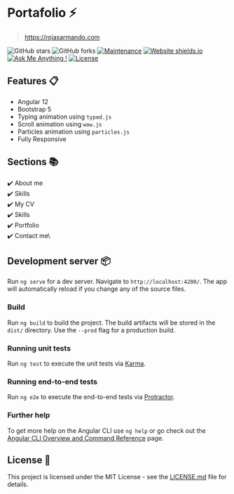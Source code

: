# Portafolio ⚡️

> https://rojasarmando.com

![GitHub stars](https://img.shields.io/github/stars/rojasarmando/portafolio)
![GitHub forks](https://img.shields.io/github/forks/rojasarmando/portafolio)
[![Maintenance](https://img.shields.io/badge/maintained-yes-green.svg)](https://github.com/rojasarmando/portafolio/commits/master)
[![Website shields.io](https://img.shields.io/badge/website-up-blue)](http://rojasarmando.tk/)
[![Ask Me Anything !](https://img.shields.io/badge/ask%20me-linkedin-1abc9c.svg)](https://www.linkedin.com/in/rojasarmando/)
[![License](http://img.shields.io/:license-mit-blue.svg?style=flat-square)](http://badges.mit-license.org)

## Features 📋

- Angular 12
- Bootstrap 5
- Typing animation using `typed.js`
- Scroll animation using `wow.js`
- Particles animation using `particles.js`
- Fully Responsive

## Sections 📚

✔️ About me\
✔️ Skills\
✔️ My CV \
✔️ Skills \
✔️ Portfolio\
✔️ Contact me\

## Development server 📦

Run `ng serve` for a dev server. Navigate to `http://localhost:4200/`. The app will automatically reload if you change any of the source files.

### Build

Run `ng build` to build the project. The build artifacts will be stored in the `dist/` directory. Use the `--prod` flag for a production build.

### Running unit tests

Run `ng test` to execute the unit tests via [Karma](https://karma-runner.github.io).

### Running end-to-end tests

Run `ng e2e` to execute the end-to-end tests via [Protractor](http://www.protractortest.org/).

### Further help

To get more help on the Angular CLI use `ng help` or go check out the [Angular CLI Overview and Command Reference](https://angular.io/cli) page.

## License 📄

This project is licensed under the MIT License - see the [LICENSE.md](./LICENSE) file for details.
